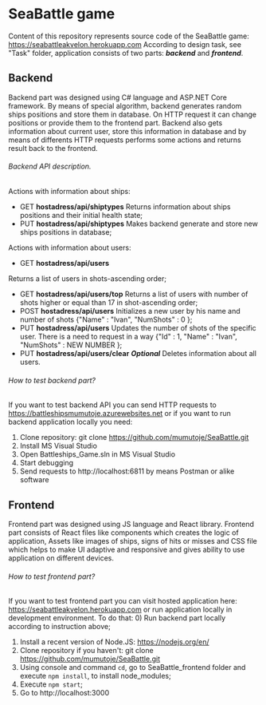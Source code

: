 # SeaBattle game
Content of this repository represents source code of the SeaBattle game: https://seabattleakvelon.herokuapp.com
According to design task, see "Task" folder, application consists of two parts: ***backend*** and ***frontend***.

## Backend

Backend part was designed using C# language and ASP.NET Core framework. By means of special algorithm, backend generates random ships positions and store them in database. On HTTP request it can change positions or provide them to the frontend part. Backend also gets information about current user, store this information in database and by means of differents HTTP requests performs some actions and returns result back to the frontend.

###### Backend API description.

Actions with information about ships:
* GET **hostadress/api/shiptypes** Returns information about ships positions and their initial health state;
* PUT **hostadress/api/shiptypes** Makes backend generate and store new ships positions in database;

Actions with information about users:
* GET **hostadress/api/users**

Returns a list of users in shots-ascending order;
* GET **hostadress/api/users/top** Returns a list of users with number of shots higher or equal than 17 in shot-ascending order;
* POST **hostadress/api/users** Initializes a new user by his name and number of shots {"Name" : "Ivan", "NumShots" : 0 };
* PUT **hostadress/api/users** Updates the number of shots of the specific user. There is a need to request in a way {"Id" : 1, "Name" : "Ivan", "NumShots" : NEW NUMBER };
* PUT **hostadress/api/users/clear** ***Optional*** Deletes information about all users.

###### How to test backend part?

If you want to test backend API you can send HTTP requests to https://battleshipsmumutoje.azurewebsites.net or if you want to run backend application locally you need:
1) Clone repository: git clone https://github.com/mumutoje/SeaBattle.git
2) Install MS Visual Studio
3) Open Battleships_Game.sln in MS Visual Studio
4) Start debugging
5) Send requests to http://localhost:6811 by means Postman or alike software

## Frontend

Frontend part was designed using JS language and React library. Frontend part consists of React files like components which creates the logic of application, Assets like images of ships, signs of hits or misses and CSS file which helps to make UI adaptive and responsive and gives ability to use application on different devices.

###### How to test frontend part?

If you want to test frontend part you can visit hosted application here: https://seabattleakvelon.herokuapp.com or run application locally in development environment. To do that:
0) Run backend part locally according to instruction above;
1) Install a recent version of Node.JS: https://nodejs.org/en/
2) Clone repository if you haven't: git clone https://github.com/mumutoje/SeaBattle.git
3) Using console and command `cd`, go to SeaBattle_frontend folder and execute `npm install`, to install node_modules;
4) Execute `npm start`;
5) Go to http://localhost:3000
